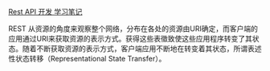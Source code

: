 [Rest API 开发 学习笔记 ](http://www.cnblogs.com/springyangwc/archive/2012/01/18/2325784.html)

REST 从资源的角度来观察整个网络，分布在各处的资源由URI确定，而客户端的应用通过URI来获取资源的表示方式。获得这些表徵致使这些应用程序转变了其状态。随着不断获取资源的表示方式，客户端应用不断地在转变着其状态，所谓表述性状态转移（Representational State Transfer）。
